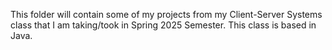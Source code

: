 This folder will contain some of my projects from my Client-Server Systems class that I am taking/took in Spring 2025 Semester.
This class is based in Java.

